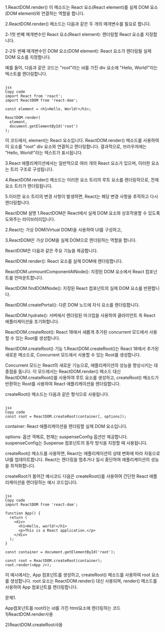 
1.ReactDOM.render() 이 메소드는 React 요소(React element)를 실제 DOM 요소(DOM element)와 연결하는 역할을 합니다.

2.ReactDOM.render() 메소드는 다음과 같은 두 개의 매개변수를 필요로 합니다.

2-1첫 번째 매개변수인 React 요소(React element): 렌더링할 React 요소를 지정합니다.

2-2두 번째 매개변수인 DOM 요소(DOM element): React 요소가 렌더링될 실제 DOM 요소를 지정합니다.

예를 들어, 다음과 같은 코드는 "root"라는 id를 가진 div 요소에 "Hello, World!"라는 텍스트를 렌더링합니다.

```

jsx
Copy code
import React from 'react';
import ReactDOM from 'react-dom';

const element = <h1>Hello, World!</h1>;

ReactDOM.render(
  element,
  document.getElementById('root')
);

```

이 코드에서, element는 React 요소입니다. ReactDOM.render() 메소드를 사용하여 이 요소를 "root" div 요소와 연결하고 렌더링합니다. 결과적으로, 브라우저에는 "Hello, World!"라는 텍스트가 표시됩니다.

3.React 애플리케이션에서는 일반적으로 여러 개의 React 요소가 있으며, 이러한 요소는 트리 구조로 구성됩니다.

4.ReactDOM.render() 메소드는 이러한 요소 트리의 루트 요소를 렌더링하므로, 전체 요소 트리가 렌더링됩니다.

5.이러한 요소 트리의 변경 사항이 발생하면, React는 해당 변경 사항을 추적하고 다시 렌더링합니다.

ReactDOM 설명
1.ReactDOM은 React에서 실제 DOM 요소와 상호작용할 수 있도록 도와주는 라이브러리입니다.

2.React는 가상 DOM(Virtual DOM)을 사용하여 UI를 구성하고, 

3.ReactDOM은 가상 DOM을 실제 DOM으로 렌더링하는 역할을 합니다.

ReactDOM은 다음과 같은 주요 기능을 제공합니다.

ReactDOM.render(): React 요소를 실제 DOM에 렌더링합니다.

ReactDOM.unmountComponentAtNode(): 지정된 DOM 요소에서 React 컴포넌트를 언마운트합니다.

ReactDOM.findDOMNode(): 지정된 React 컴포넌트의 실제 DOM 요소를 반환합니다.

ReactDOM.createPortal(): 다른 DOM 노드에 자식 요소를 렌더링합니다.

ReactDOM.hydrate(): 서버에서 렌더링된 마크업을 사용하여 클라이언트 측 React 애플리케이션을 초기화합니다.

ReactDOM.createRoot(): React 18에서 새롭게 추가된 concurrent 모드에서 사용할 수 있는 Root를 생성합니다.

ReactDOM.createRoot() 기능
1.ReactDOM.createRoot()는 React 18에서 추가된 새로운 메소드로, Concurrent 모드에서 사용할 수 있는 Root를 생성합니다.

Concurrent 모드는 React의 새로운 기능으로, 애플리케이션의 성능을 향상시키는 데 중점을 둡니다. 이 모드에서는 ReactDOM.render() 메소드 대신 ReactDOM.createRoot()를 사용하여 루트 요소를 생성하고, createRoot() 메소드가 반환하는 Root를 사용하여 React 애플리케이션을 렌더링합니다.

createRoot() 메소드는 다음과 같은 형식으로 사용됩니다.

```

jsx
Copy code
const root = ReactDOM.createRoot(container[, options]);

```

container: React 애플리케이션을 렌더링할 실제 DOM 요소입니다.

options: 옵션 객체로, 현재는 suspenseConfig 옵션만 제공합니다. suspenseConfig는 Suspense 컴포넌트의 동작 방식을 지정할 때 사용됩니다.

createRoot() 메소드를 사용하면, React는 애플리케이션의 상태 변화에 따라 자동으로 UI를 업데이트합니다. React는 렌더링을 멈추거나 일시 중단하여 애플리케이션의 성능을 최적화합니다.

createRoot가 들어간 예시코드
다음은 createRoot()를 사용하여 간단한 React 애플리케이션을 렌더링하는 예시 코드입니다.

```

jsx
Copy code
import ReactDOM from 'react-dom';

function App() {
  return (
    <div>
      <h1>Hello, world!</h1>
      <p>This is a React application.</p>
    </div>
  );
}

const container = document.getElementById('root');

const root = ReactDOM.createRoot(container);
root.render(<App />);

```

이 예시에서는, App 컴포넌트를 생성하고, createRoot() 메소드를 사용하여 root 요소를 생성합니다. root 요소는 ReactDOM.render() 대신 사용되며, render() 메소드를 사용하여 App 컴포넌트를 렌더링합니다.

문제1.

App컴포넌트를 root라는 id를 가진 html요소에 렌더링하는 코드
1)ReactDOM.render사용

2)ReactDOM.createRoot사용

